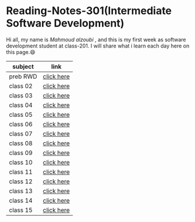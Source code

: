 # Reading-Notes-301(Intermediate Software Development)

Hi all, my name is *Mahmoud alzoubi* , and this is my first week as software development student at class-201. I will share what i learn each day here on this page.:smile:

|  subject |  link   |
| ---------|---------|
| preb RWD | [click here](https://mahmoud-alzoubi95.github.io/Reading-Notes-301/RWD)|
| class 02 | [click here](https://mahmoud-alzoubi95.github.io/Reading-Notes-301/class02)|
| class 03 | [click here](https://mahmoud-alzoubi95.github.io/Reading-Notes-301/class03)|
| class 04 | [click here](https://mahmoud-alzoubi95.github.io/Reading-Notes-301/class04)|
| class 05 | [click here](https://mahmoud-alzoubi95.github.io/Reading-Notes-301/class05)|
| class 06 | [click here](https://mahmoud-alzoubi95.github.io/Reading-Notes-301/class06)|
| class 07 | [click here](https://mahmoud-alzoubi95.github.io/Reading-Notes-301/class07)|
| class 08 | [click here](https://mahmoud-alzoubi95.github.io/Reading-Notes-301/class08)|
| class 09 | [click here](https://mahmoud-alzoubi95.github.io/Reading-Notes-301/class09)|
| class 10 | [click here](https://mahmoud-alzoubi95.github.io/Reading-Notes-301/class10)|
| class 11 | [click here](https://mahmoud-alzoubi95.github.io/Reading-Notes-301/class11)|
| class 12 | [click here]() |
| class 13 | [click here]() |
| class 14 | [click here]() |
| class 15 | [click here]() |
